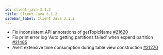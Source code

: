 ```yaml
---
id: client-java-3.1.2
title: Client Java 3.1.2
sidebar_label: Client Java 3.1.2
---
```


- Fix inconsistent API annotations of getTopicName [#21620](https://github.com/apache/pulsar/pull/21620)
- Fix print error log 'Auto getting partitions failed' when expend partition [#21485](https://github.com/apache/pulsar/pull/21485)
- Avert extensive time consumption during table view construction [#21270](https://github.com/apache/pulsar/pull/21270)